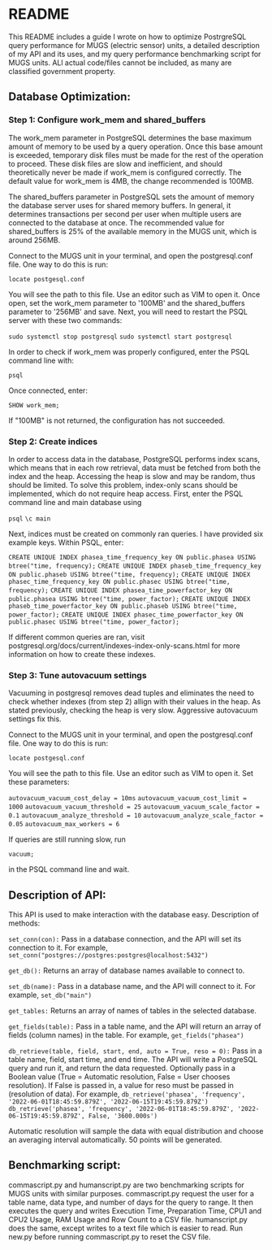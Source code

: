 # README

This README includes a guide I wrote on how to optimize PostrgreSQL query performance for MUGS (electric sensor) units, a detailed description of my API and its uses, and my query performance benchmarking script for MUGS units. ALl actual code/files cannot be included, as many are classified government property.

## Database Optimization:

### Step 1: Configure work_mem and shared_buffers

The work\_mem parameter in PostgreSQL determines the base maximum amount of memory to be used by a query operation. Once this base amount is exceeded, temporary disk files must be made for the rest of the operation to proceed. These disk files are slow and inefficient, and should theoretically never be made if work\_mem is configured correctly. The default value for work_mem is 4MB, the change recommended is 100MB. 

The shared\_buffers parameter in PostgreSQL sets the amount of memory the database server uses for shared memory buffers. In general, it determines transactions per second per user when multiple users are connected to the database at once. The recommended value for shared_buffers is 25% of the available memory in the MUGS unit, which is around 256MB.

Connect to the MUGS unit in your terminal, and open the postgresql.conf file. One way to do this is run:

`locate postgesql.conf`

You will see the path to this file. Use an editor such as VIM to open it. Once open, set the work\_mem parameter to '100MB' and the shared_buffers parameter to '256MB' and save. Next, you will need to restart the PSQL server with these two commands:

`sudo systemctl stop postgresql`
`sudo systemctl start postgresql`

In order to check if work_mem was properly configured, enter the PSQL command line with:

`psql`

Once connected, enter:

`SHOW work_mem;`

If "100MB" is not returned, the configuration has not succeeded. 

### Step 2: Create indices

In order to access data in the database, PostgreSQL performs index scans, which means that in each row retrieval, data must be fetched from both the index and the heap. Accessing the heap is slow and may be random, thus should be limited. To solve this problem, index-only scans should be implemented, which do not require heap access. First, enter the PSQL command line and main database using

`psql`
`\c main`

Next, indices must be created on commonly ran queries. I have provided six example keys. Within PSQL, enter:

`CREATE UNIQUE INDEX phasea_time_frequency_key ON public.phasea USING btree("time, frequency);`
`CREATE UNIQUE INDEX phaseb_time_frequency_key ON public.phaseb USING btree("time, frequency);`
`CREATE UNIQUE INDEX phasec_time_frequency_key ON public.phasec USING btree("time, frequency);`
`CREATE UNIQUE INDEX phasea_time_powerfactor_key ON public.phasea USING btree("time, power_factor);`
`CREATE UNIQUE INDEX phaseb_time_powerfactor_key ON public.phaseb USING btree("time, power_factor);`
`CREATE UNIQUE INDEX phasec_time_powerfactor_key ON public.phasec USING btree("time, power_factor);`

If different common queries are ran, visit postgresql.org/docs/current/indexes-index-only-scans.html for more information on how to create these indexes.

### Step 3: Tune autovacuum settings

Vacuuming in postgresql removes dead tuples and eliminates the need to check whether indexes (from step 2) allign with their values in the heap. As stated previously, checking the heap is very slow. Aggressive autovacuum settings fix this. 

Connect to the MUGS unit in your terminal, and open the postgresql.conf file. One way to do this is run:

`locate postgesql.conf`

You will see the path to this file. Use an editor such as VIM to open it. Set these parameters:

`autovacuum_vacuum_cost_delay = 10ms`
`autovacuum_vacuum_cost_limit = 1000`
`autovacuum_vacuum_threshold = 25`
`autovacuum_vacuum_scale_factor = 0.1`
`autovacuum_analyze_threshold = 10`
`autovacuum_analyze_scale_factor = 0.05`
`autovacuum_max_workers = 6`

If queries are still running slow, run

`vacuum;`

in the PSQL command line and wait.

## Description of API:

This API is used to make interaction with the database easy. Description of methods:

`set_conn(con):`
Pass in a database connection, and the API will set its connection to it. For example,
`set_conn("postgres://postgres:postgres@localhost:5432")`

`get_db():`
Returns an array of database names available to connect to.

`set_db(name):`
Pass in a database name, and the API will connect to it. For example,
`set_db("main")`

`get_tables:`
Returns an array of names of tables in the selected database.

`get_fields(table):`
Pass in a table name, and the API will return an array of fields (column names) in the table. For example,
`get_fields("phasea")`

`db_retrieve(table, field, start, end, auto = True, reso = 0):`
Pass in a table name, field, start time, and end time. The API will write a PostgreSQL query and run it, and return the data requested. Optionally pass in a Boolean value (True = Automatic resolution, False = User chooses resolution). If False is passed in, a value for reso must be passed in (resolution of data). For example,
`db_retrieve('phasea', 'frequency', '2022-06-01T18:45:59.879Z', '2022-06-15T19:45:59.879Z')`
`db_retrieve('phasea', 'frequency', '2022-06-01T18:45:59.879Z', '2022-06-15T19:45:59.879Z', False, '3600.000s')`

Automatic resolution will sample the data with equal distribution and choose an averaging interval automatically. 50 points will be generated.

## Benchmarking script:

commascript.py and humanscript.py are two benchmarking scripts for MUGS units with similar purposes. commascript.py request the user for a table name, data type, and number of days for the query to range. It then executes the query and writes Execution Time, Preparation Time, CPU1 and CPU2 Usage, RAM Usage and Row Count to a CSV file. humanscript.py does the same, except writes to a text file which is easier to read. Run new.py before running commascript.py to reset the CSV file. 
